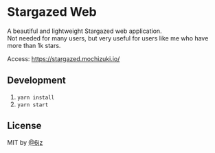 # Stargazed Web

A beautiful and lightweight Stargazed web application.  
Not needed for many users, but very useful for users like me who have more than 1k stars.

Access: https://stargazed.mochizuki.io/

## Development

1. `yarn install`
2. `yarn start`

## License

MIT by [@6jz](https://twitter.com/6jz)
